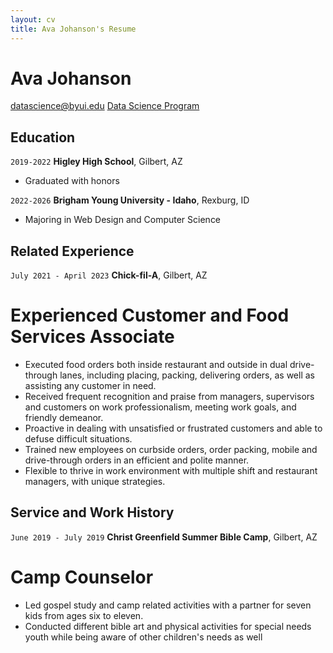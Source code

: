 ```yaml
---
layout: cv
title: Ava Johanson's Resume
---
```

# Ava Johanson


<div id="webaddress">
<a href="datascience@byui.edu">datascience@byui.edu<a>
<a href="https://byuidatascience.github.io/development.html">Data Science Program</a>
</div>

<!-- https://www.monique.tech/the-art-of-markdown -->


## Education

`2019-2022`
__Higley High School__, Gilbert, AZ

- Graduated with honors

`2022-2026`
__Brigham Young University - Idaho__, Rexburg, ID

- Majoring in Web Design and Computer Science


## Related Experience

`July 2021 - April 2023`
__Chick-fil-A__, Gilbert, AZ

# Experienced Customer and Food Services Associate

- Executed food orders both inside restaurant and outside in dual drive-through lanes, including placing, packing, delivering orders, as well as assisting any customer in need.
- Received frequent recognition and praise from managers, supervisors and customers on work professionalism, meeting work goals, and friendly demeanor.
- Proactive in dealing with unsatisfied or frustrated customers and able to defuse difficult situations. 
- Trained new employees on curbside orders, order packing, mobile and drive-through orders in an efficient and polite manner. 
- Flexible to thrive in work environment with multiple shift and restaurant managers, with 
unique strategies.


## Service and Work History

`June 2019 - July 2019`
__Christ Greenfield Summer Bible Camp__, Gilbert, AZ

# Camp Counselor

- Led gospel study and camp related activities with a partner for seven kids from ages six to eleven.
- Conducted different bible art and physical activities for special needs youth while being 
aware of other children's needs as well


<!-- ### Footer

Last updated: May 2013 -->